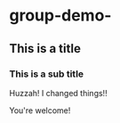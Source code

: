 # group-demo-

## This is a title

### This is a sub title

Huzzah! I changed things!!

You're welcome!
